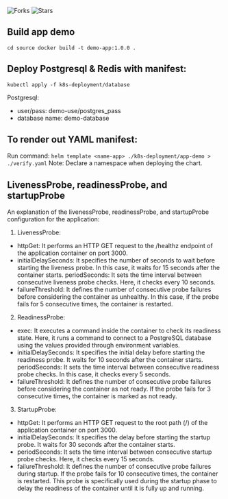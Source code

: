 ![Forks](https://img.shields.io/badge/forks-44-blue)
![Stars](https://img.shields.io/badge/stars-13-yellow)
## Build app demo

`cd source
docker build -t demo-app:1.0.0 .`

## Deploy Postgresql & Redis with manifest:
`kubectl apply -f k8s-deployment/database`

Postgresql:
- user/pass: demo-use/postgres_pass 
- database name: demo-database

## To render out YAML manifest:
Run command: `helm template <name-app> ./k8s-deployment/app-demo > ./verify.yaml`
Note: Declare a namespace when deploying the chart.

## LivenessProbe, readinessProbe, and startupProbe
An explanation of the livenessProbe, readinessProbe, and startupProbe configuration for the application:
1. LivenessProbe:
- httpGet: It performs an HTTP GET request to the /healthz endpoint of the application container on port 3000.
- initialDelaySeconds: It specifies the number of seconds to wait before starting the liveness probe. In this case, it waits for 15 seconds after the container starts.
periodSeconds: It sets the time interval between consecutive liveness probe checks. Here, it checks every 10 seconds.
- failureThreshold: It defines the number of consecutive probe failures before considering the container as unhealthy. In this case, if the probe fails for 5 consecutive times, the container is restarted.

2. ReadinessProbe:
- exec: It executes a command inside the container to check its readiness state. Here, it runs a command to connect to a PostgreSQL database using the values provided through environment variables.
- initialDelaySeconds: It specifies the initial delay before starting the readiness probe. It waits for 10 seconds after the container starts.
periodSeconds: It sets the time interval between consecutive readiness probe checks. In this case, it checks every 5 seconds.
- failureThreshold: It defines the number of consecutive probe failures before considering the container as not ready. If the probe fails for 3 consecutive times, the container is marked as not ready.

3. StartupProbe:
- httpGet: It performs an HTTP GET request to the root path (/) of the application container on port 3000.
- initialDelaySeconds: It specifies the delay before starting the startup probe. It waits for 30 seconds after the container starts.
- periodSeconds: It sets the time interval between consecutive startup probe checks. Here, it checks every 15 seconds.
- failureThreshold: It defines the number of consecutive probe failures during startup. If the probe fails for 10 consecutive times, the container is restarted. This probe is specifically used during the startup phase to delay the readiness of the container until it is fully up and running.


